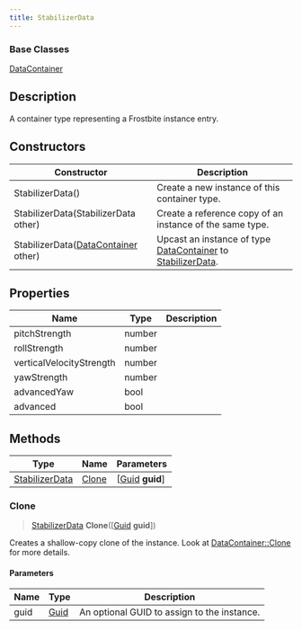 ```yaml
---
title: StabilizerData
---
```

### Base Classes

[DataContainer](/vext/ref/shared/class/datacontainer)

## Description

A container type representing a Frostbite instance entry.

## Constructors

| Constructor                                                               | Description                                                                                                         |
| ------------------------------------------------------------------------- | ------------------------------------------------------------------------------------------------------------------- |
| StabilizerData()                                                          | Create a new instance of this container type.                                                                       |
| StabilizerData(StabilizerData other)                                      | Create a reference copy of an instance of the same type.                                                            |
| StabilizerData([DataContainer](/vext/ref/shared/class/datacontainer) other) | Upcast an instance of type [DataContainer](/vext/ref/shared/class/datacontainer) to [StabilizerData](StabilizerData). |

## Properties

| Name                     | Type   | Description |
| ------------------------ | ------ | ----------- |
| pitchStrength            | number |             |
| rollStrength             | number |             |
| verticalVelocityStrength | number |             |
| yawStrength              | number |             |
| advancedYaw              | bool   |             |
| advanced                 | bool   |             |

## Methods

| Type                             | Name            | Parameters                                     |
| -------------------------------- | --------------- | ---------------------------------------------- |
| [StabilizerData](StabilizerData) | [Clone](#clone) | \[[Guid](/vext/ref/shared/class/guid) **guid**\] |

### Clone

> [StabilizerData](StabilizerData) **Clone**(\[[Guid](/vext/ref/shared/class/guid) **guid**\])

Creates a shallow-copy clone of the instance. Look at [DataContainer::Clone](/vext/ref/shared/class/datacontainer#clone) for more details.

#### Parameters

| Name | Type         | Description                                 |
| ---- | ------------ | ------------------------------------------- |
| guid | [Guid](Guid) | An optional GUID to assign to the instance. |
